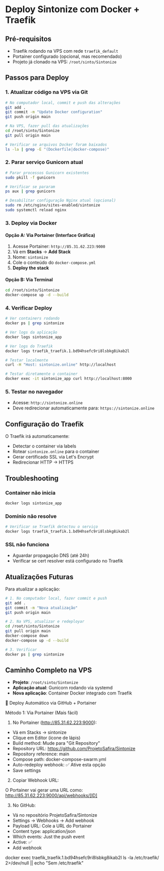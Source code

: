 # Deploy Sintonize com Docker + Traefik

## Pré-requisitos
- Traefik rodando na VPS com rede `traefik_default`
- Portainer configurado (opcional, mas recomendado)
- Projeto já clonado na VPS: `/root/sinto/Sintonize`

## Passos para Deploy

### 1. Atualizar código na VPS via Git
```bash
# No computador local, commit e push das alterações
git add .
git commit -m "Update Docker configuration"
git push origin main

# Na VPS, fazer pull das atualizações
cd /root/sinto/Sintonize
git pull origin main

# Verificar se arquivos Docker foram baixados
ls -la | grep -E "(Dockerfile|docker-compose)"
```

### 2. Parar serviço Gunicorn atual
```bash
# Parar processos Gunicorn existentes
sudo pkill -f gunicorn

# Verificar se pararam
ps aux | grep gunicorn

# Desabilitar configuração Nginx atual (opcional)
sudo rm /etc/nginx/sites-enabled/sintonize
sudo systemctl reload nginx
```

### 3. Deploy via Docker

#### Opção A: Via Portainer (Interface Gráfica)
1. Acesse Portainer: `http://85.31.62.223:9000`
2. Vá em **Stacks** → **Add Stack**
3. Nome: `sintonize`
4. Cole o conteúdo do `docker-compose.yml`
5. **Deploy the stack**

#### Opção B: Via Terminal
```bash
cd /root/sinto/Sintonize
docker-compose up -d --build
```

### 4. Verificar Deploy
```bash
# Ver containers rodando
docker ps | grep sintonize

# Ver logs da aplicação
docker logs sintonize_app

# Ver logs do Traefik
docker logs traefik_traefik.1.bd94hsefc9ri8lsbkg8ikab2l

# Testar localmente
curl -H "Host: sintonize.online" http://localhost

# Testar diretamente o container
docker exec -it sintonize_app curl http://localhost:8000
```

### 5. Testar no navegador
- Acesse: `http://sintonize.online`
- Deve redirecionar automaticamente para: `https://sintonize.online`

## Configuração do Traefik

O Traefik irá automaticamente:
- Detectar o container via labels
- Rotear `sintonize.online` para o container
- Gerar certificado SSL via Let's Encrypt
- Redirecionar HTTP → HTTPS

## Troubleshooting

### Container não inicia
```bash
docker logs sintonize_app
```

### Domínio não resolve
```bash
# Verificar se Traefik detectou o serviço
docker logs traefik_traefik.1.bd94hsefc9ri8lsbkg8ikab2l
```

### SSL não funciona
- Aguardar propagação DNS (até 24h)
- Verificar se cert resolver está configurado no Traefik

## Atualizações Futuras

Para atualizar a aplicação:
```bash
# 1. No computador local, fazer commit e push
git add .
git commit -m "Nova atualização"
git push origin main

# 2. Na VPS, atualizar e redeployar
cd /root/sinto/Sintonize
git pull origin main
docker-compose down
docker-compose up -d --build

# 3. Verificar
docker ps | grep sintonize
```

## Caminho Completo na VPS
- **Projeto**: `/root/sinto/Sintonize`
- **Aplicação atual**: Gunicorn rodando via systemd
- **Nova aplicação**: Container Docker integrado com Traefik


🚀 Deploy Automático via GitHub + Portainer

  Método 1: Via Portainer (Mais fácil)

  1. No Portainer (http://85.31.62.223:9000):

  - Vá em Stacks → sintonize
  - Clique em Editor (ícone de lápis)
  - Build method: Mude para "Git Repository"
  - Repository URL: https://github.com/ProjetoSafira/Sintonize
  - Repository reference: main
  - Compose path: docker-compose-swarm.yml
  - Auto-redeploy webhook: ✅ Ative esta opção
  - Save settings

  2. Copiar Webhook URL:

  O Portainer vai gerar uma URL como:
  http://85.31.62.223:9000/api/webhooks/[ID]

  3. No GitHub:

  - Vá no repositório ProjetoSafira/Sintonize
  - Settings → Webhooks → Add webhook
  - Payload URL: Cole a URL do Portainer
  - Content type: application/json
  - Which events: Just the push event
  - Active: ✅
  - Add webhook

  docker exec traefik_traefik.1.bd94hsefc9ri8lsbkg8ikab2l ls -la /etc/traefik/ 2>/dev/null || echo "Sem /etc/traefik"